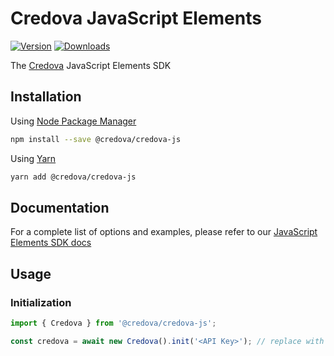 # Credova JavaScript Elements

[![Version](https://img.shields.io/npm/v/@credova/credova-js.svg)](https://www.npmjs.org/package/@credova/credova-js)
[![Downloads](https://img.shields.io/npm/dm/@credova/credova-js.svg)](https://www.npmjs.org/package/@credova/credova-js)

The [Credova](https://credova.com/) JavaScript Elements SDK

## Installation

Using [Node Package Manager](https://docs.npmjs.com/)

```sh
npm install --save @credova/credova-js
```

Using [Yarn](https://classic.yarnpkg.com/en/docs/)

```sh
yarn add @credova/credova-js
```

## Documentation

For a complete list of options and examples, please refer to our [JavaScript Elements SDK docs](https://developers.credova.com/sdks/web/javascript/)

## Usage

### Initialization

```javascript
import { Credova } from '@credova/credova-js';

const credova = await new Credova().init('<API Key>'); // replace with your Publishable API key
```